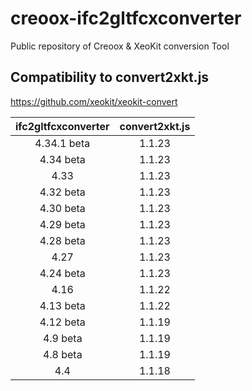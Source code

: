 # creoox-ifc2gltfcxconverter
Public repository of Creoox &amp; XeoKit conversion Tool

## Compatibility to convert2xkt.js
https://github.com/xeokit/xeokit-convert

|  ifc2gltfcxconverter    | convert2xkt.js    |
|  :---:    | :---:    |
|  4.34.1 beta   | 1.1.23   |
|  4.34 beta   | 1.1.23   |
|  4.33   | 1.1.23   |
|  4.32 beta  | 1.1.23   |
|  4.30 beta  | 1.1.23   |
|  4.29 beta  | 1.1.23   |
|  4.28 beta  | 1.1.23   |
|  4.27  | 1.1.23   |
|  4.24 beta | 1.1.23   |
|  4.16  | 1.1.22   |
|  4.13 beta  | 1.1.22   |
|  4.12 beta | 1.1.19   |
|  4.9 beta | 1.1.19   |
|  4.8 beta | 1.1.19   |
|  4.4      | 1.1.18   |




